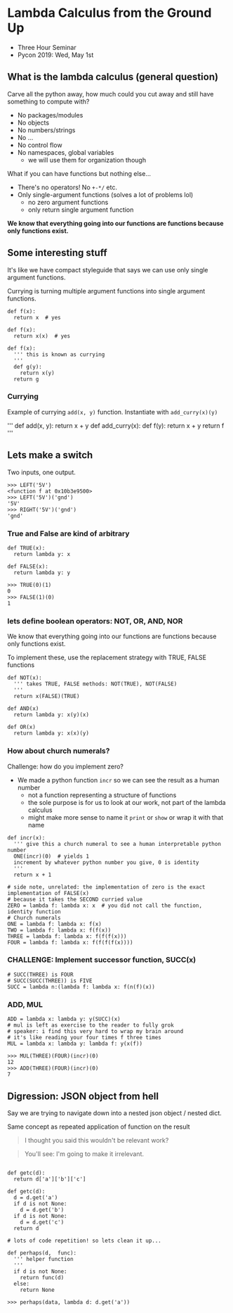 # Lambda Calculus from the Ground Up

- Three Hour Seminar
- Pycon 2019: Wed, May 1st


## What is the lambda calculus (general question)

Carve all the python away, how much could you cut away and still have something to compute with?

- No packages/modules
- No objects
- No numbers/strings
- No ...
- No control flow
- No namespaces, global variables
    - we will use them for organization though

What if you can have functions but nothing else...

- There's no operators! No `+-*/` etc.
- Only single-argument functions (solves a lot of problems lol)
    - no zero argument functions
    - only return single argument function

**We know that everything going into our functions are functions because only functions exist.**

## Some interesting stuff

It's like we have compact styleguide that says we can use only single argument functions.

Currying is turning multiple argument functions into single argument functions.

```
def f(x):
  return x  # yes

def f(x):
  return x(x)  # yes

def f(x):
  ''' this is known as currying 
  '''
  def g(y):
    return x(y)
  return g
```

### Currying

Example of currying `add(x, y)` function. Instantiate with `add_curry(x)(y)`

'''
def add(x, y):
  return x + y
def add_curry(x):
  def f(y):
    return x + y
  return f
'''

## Lets make a switch

Two inputs, one output.

```
>>> LEFT('5V')
<function f at 0x10b3e9500>
>>> LEFT('5V')('gnd')
'5V'
>>> RIGHT('5V')('gnd')
'gnd'
```

### True and False are kind of arbitrary

```
def TRUE(x):
  return lambda y: x

def FALSE(x):
  return lambda y: y

>>> TRUE(0)(1)
0
>>> FALSE(1)(0)
1
```

### lets define boolean operators: NOT, OR, AND, NOR

We know that everything going into our functions are functions because only functions exist.

To implement these, use the replacement strategy with TRUE, FALSE functions

```
def NOT(x):
  ''' takes TRUE, FALSE methods: NOT(TRUE), NOT(FALSE)
  '''
  return x(FALSE)(TRUE)

def AND(x)
  return lambda y: x(y)(x)

def OR(x)
  return lambda y: x(x)(y)

```


### How about church numerals?

Challenge: how do you implement zero?

- We made a python function `incr` so we can see the result as a human number 
    - not a function representing a structure of functions
    - the sole purpose is for us to look at our work, not part of the lambda calculus
    - might make more sense to name it `print` or `show` or wrap it with that name

```
def incr(x):
  ''' give this a church numeral to see a human interpretable python number
  ONE(incr)(0)  # yields 1
  increment by whatever python number you give, 0 is identity
  '''
  return x + 1
```

```
# side note, unrelated: the implementation of zero is the exact implementation of FALSE(x)
# because it takes the SECOND curried value
ZERO = lambda f: lambda x: x  # you did not call the function, identity function
# Church numerals
ONE = lambda f: lambda x: f(x)
TWO = lambda f: lambda x: f(f(x))
THREE = lambda f: lambda x: f(f(f(x)))
FOUR = lambda f: lambda x: f(f(f(f(x))))
```

### CHALLENGE: Implement successor function, SUCC(x)

```
# SUCC(THREE) is FOUR
# SUCC(SUCC(THREE)) is FIVE
SUCC = lambda n:(lambda f: lambda x: f(n(f)(x))
```

### ADD, MUL

```
ADD = lambda x: lambda y: y(SUCC)(x)
# mul is left as exercise to the reader to fully grok
# speaker: i find this very hard to wrap my brain around
# it's like reading your four times f three times
MUL = lambda x: lambda y: lambda f: y(x(f))

>>> MUL(THREE)(FOUR)(incr)(0)
12
>>> ADD(THREE)(FOUR)(incr)(0)
7
```

## Digression: JSON object from hell

Say we are trying to navigate down into a nested json object / nested dict.

Same concept as repeated application of function on the result

> I thought you said this wouldn't be relevant work?

> You'll see: I'm going to make it irrelevant.

```

def getc(d):
  return d['a']['b']['c']

def getc(d):
  d = d.get('a')
  if d is not None:
    d = d.get('b')
  if d is not None:
    d = d.get('c')
  return d

# lots of code repetition! so lets clean it up...

def perhaps(d,  func):
  ''' helper function
  '''
  if d is not None:
    return func(d)
  else:
    return None

>>> perhaps(data, lambda d: d.get('a'))
